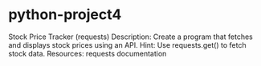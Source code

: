 # python-project4
Stock Price Tracker (requests)
Description: Create a program that fetches and displays stock prices using an API. Hint: Use requests.get() to fetch stock data. Resources: requests documentation
